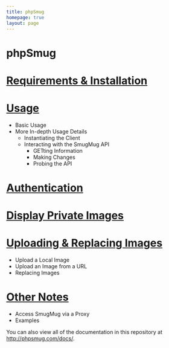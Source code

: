 ```yaml
---
title: phpSmug
homepage: true
layout: page
---
```


# phpSmug 

# [Requirements & Installation](installation.md)
# [Usage](usage.md)
  - Basic Usage
  - More In-depth Usage Details
    - Instantiating the Client
    - Interacting with the SmugMug API
      - GETting Information
      - Making Changes
      - Probing the API
# [Authentication](authentication.md)
# [Display Private Images](private-images.md)
# [Uploading & Replacing Images](uploading.md)
  - Upload a Local Image
  - Upload an Image from a URL
  - Replacing Images
# [Other Notes](other.md)
  - Access SmugMug via a Proxy
  - Examples

You can also view all of the documentation in this repository at http://phpsmug.com/docs/.
